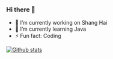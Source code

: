 ### Hi there 👋

- 🔭 I’m currently working on Shang Hai
- 🌱 I’m currently learning Java
- ⚡ Fun fact: Coding

[![Github stats](https://github-readme-stats.vercel.app/api?username=ting97)](https://github.com/ting97)
